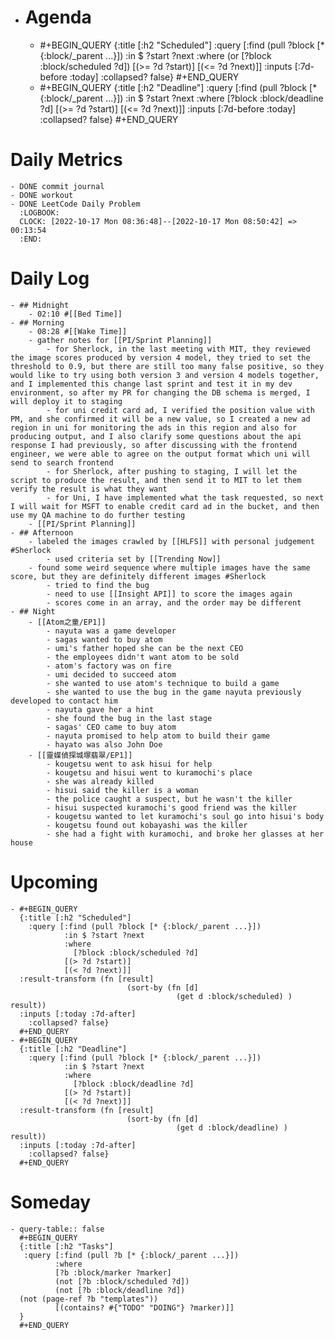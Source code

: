 - # Agenda
	- #+BEGIN_QUERY
	  {:title [:h2 "Scheduled"]
	    :query [:find (pull ?block [* {:block/_parent ...}])
	            :in $ ?start ?next
	            :where
	            (or
	              [?block :block/scheduled ?d])
	            [(>= ?d ?start)]
	            [(<= ?d ?next)]]
	  :inputs [:7d-before :today]
	    :collapsed? false}
	  #+END_QUERY
	- #+BEGIN_QUERY
	  {:title [:h2 "Deadline"]
	    :query [:find (pull ?block [* {:block/_parent ...}])
	            :in $ ?start ?next
	            :where
	              [?block :block/deadline ?d]
	            [(>= ?d ?start)]
	            [(<= ?d ?next)]]
	    :inputs [:7d-before :today]
	    :collapsed? false}
	  #+END_QUERY
# Daily Metrics
	- DONE commit journal
	- DONE workout
	- DONE LeetCode Daily Problem
	  :LOGBOOK:
	  CLOCK: [2022-10-17 Mon 08:36:48]--[2022-10-17 Mon 08:50:42] =>  00:13:54
	  :END:
# Daily Log
	- ## Midnight
		- 02:10 #[[Bed Time]]
	- ## Morning
		- 08:28 #[[Wake Time]]
		- gather notes for [[PI/Sprint Planning]]
			- for Sherlock, in the last meeting with MIT, they reviewed the image scores produced by version 4 model, they tried to set the threshold to 0.9, but there are still too many false positive, so they would like to try using both version 3 and version 4 models together, and I implemented this change last sprint and test it in my dev environment, so after my PR for changing the DB schema is merged, I will deploy it to staging
			- for uni credit card ad, I verified the position value with PM, and she confirmed it will be a new value, so I created a new ad region in uni for monitoring the ads in this region and also for producing output, and I also clarify some questions about the api response I had previously, so after discussing with the frontend engineer, we were able to agree on the output format which uni will send to search frontend
			- for Sherlock, after pushing to staging, I will let the script to produce the result, and then send it to MIT to let them verify the result is what they want
			- for Uni, I have implemented what the task requested, so next I will wait for MSFT to enable credit card ad in the bucket, and then use my QA machine to do further testing
		- [[PI/Sprint Planning]]
	- ## Afternoon
		- labeled the images crawled by [[HLFS]] with personal judgement #Sherlock
			- used criteria set by [[Trending Now]]
		- found some weird sequence where multiple images have the same score, but they are definitely different images #Sherlock
			- tried to find the bug
			- need to use [[Insight API]] to score the images again
			- scores come in an array, and the order may be different
	- ## Night
		- [[Atom之童/EP1]]
			- nayuta was a game developer
			- sagas wanted to buy atom
			- umi's father hoped she can be the next CEO
			- the employees didn't want atom to be sold
			- atom's factory was on fire
			- umi decided to succeed atom
			- she wanted to use atom's technique to build a game
			- she wanted to use the bug in the game nayuta previously developed to contact him
			- nayuta gave her a hint
			- she found the bug in the last stage
			- sagas' CEO came to buy atom
			- nayuta promised to help atom to build their game
			- hayato was also John Doe
		- [[靈媒偵探城塚翡翠/EP1]]
			- kougetsu went to ask hisui for help
			- kougetsu and hisui went to kuramochi's place
			- she was already killed
			- hisui said the killer is a woman
			- the police caught a suspect, but he wasn't the killer
			- hisui suspected kuramochi's good friend was the killer
			- kougetsu wanted to let kuramochi's soul go into hisui's body
			- kougetsu found out kobayashi was the killer
			- she had a fight with kuramochi, and broke her glasses at her house
# Upcoming
	- #+BEGIN_QUERY
	  {:title [:h2 "Scheduled"]
	    :query [:find (pull ?block [* {:block/_parent ...}])
	            :in $ ?start ?next
	            :where
	              [?block :block/scheduled ?d]
	            [(> ?d ?start)]
	            [(< ?d ?next)]]
	  :result-transform (fn [result]
	                          (sort-by (fn [d]
	                                     (get d :block/scheduled) ) result))    
	  :inputs [:today :7d-after]
	    :collapsed? false}
	  #+END_QUERY
	- #+BEGIN_QUERY
	  {:title [:h2 "Deadline"]
	    :query [:find (pull ?block [* {:block/_parent ...}])
	            :in $ ?start ?next
	            :where
	              [?block :block/deadline ?d]
	            [(> ?d ?start)]
	            [(< ?d ?next)]]
	  :result-transform (fn [result]
	                          (sort-by (fn [d]
	                                     (get d :block/deadline) ) result))    
	  :inputs [:today :7d-after]
	    :collapsed? false}
	  #+END_QUERY
# Someday
	- query-table:: false
	  #+BEGIN_QUERY
	  {:title [:h2 "Tasks"]
	   :query [:find (pull ?b [* {:block/_parent ...}])
	          :where
	          [?b :block/marker ?marker]
	          (not [?b :block/scheduled ?d])
	          (not [?b :block/deadline ?d])
	  (not (page-ref ?b "templates"))
	          [(contains? #{"TODO" "DOING"} ?marker)]]
	  }
	  #+END_QUERY